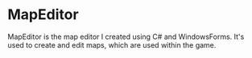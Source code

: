 # MapEditor
MapEditor is the map editor I created using C# and WindowsForms. It's used to create and edit maps, which are used within the game.
